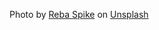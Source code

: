 Photo by <a href="https://unsplash.com/es/@rebaspike?utm_source=unsplash&utm_medium=referral&utm_content=creditCopyText">Reba Spike</a> on <a href="https://unsplash.com/photos/xxIyFBpcDuk?utm_source=unsplash&utm_medium=referral&utm_content=creditCopyText">Unsplash</a>
